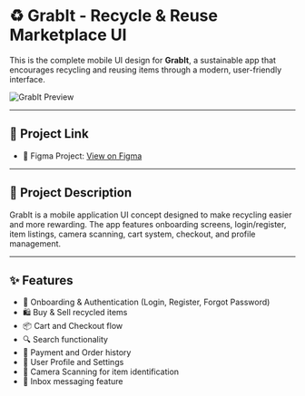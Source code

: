 # ♻️ GrabIt - Recycle & Reuse Marketplace UI

This is the complete mobile UI design for **GrabIt**, a sustainable app that encourages recycling and reusing items through a modern, user-friendly interface.

![GrabIt Preview](https://i.imgur.com/JBTu0nM.jpeg)

---

## 📌 Project Link

- 🔗 Figma Project: [View on Figma](https://www.figma.com/design/R3RaJkfzym2M5WfBCUqbpS/Grab-IT?node-id=666-4655&t=Siz2LkYRk3r17VT2-1)

---

## 📝 Project Description

GrabIt is a mobile application UI concept designed to make recycling easier and more rewarding. The app features onboarding screens, login/register, item listings, camera scanning, cart system, checkout, and profile management.

---

## ✨ Features

- 📱 Onboarding & Authentication (Login, Register, Forgot Password)
- 🛍️ Buy & Sell recycled items
- 📦 Cart and Checkout flow
- 🔍 Search functionality
- 🧾 Payment and Order history
- 👤 User Profile and Settings
- 📸 Camera Scanning for item identification
- 📩 Inbox messaging feature

